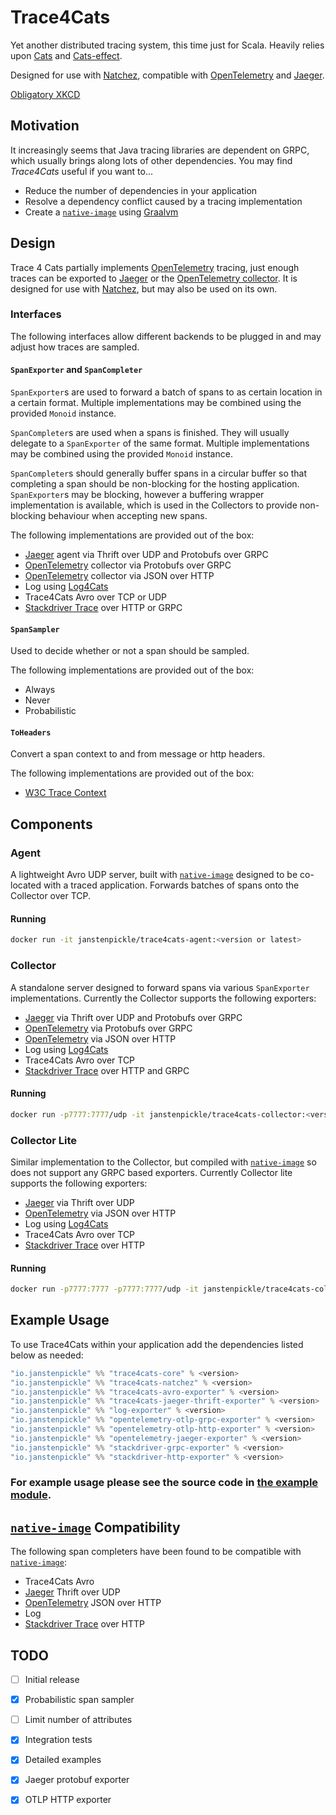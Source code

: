 # Trace4Cats

Yet another distributed tracing system, this time just for Scala. Heavily relies upon
[Cats](https://typelevel.org/cats) and [Cats-effect](https://typelevel.org/cats-effect).

Designed for use with [Natchez], compatible with 
[OpenTelemetry] and [Jaeger].

[Obligatory XKCD](https://xkcd.com/927/)

## Motivation

It increasingly seems that Java tracing libraries are dependent on GRPC, which usually
brings along lots of other dependencies. You may find *Trace4Cats* useful if you want to...

- Reduce the number of dependencies in your application
- Resolve a dependency conflict caused by a tracing implementation
- Create a [`native-image`] using [Graalvm](https://www.graalvm.org/)
  
## Design

Trace 4 Cats partially implements [OpenTelemetry] tracing, just enough
traces can be exported to [Jaeger] or the 
[OpenTelemetry collector](https://opentelemetry.io/docs/collector/about/). It is designed for use
with [Natchez], but may also be used on its own.

### Interfaces

The following interfaces allow different backends to be plugged in and may adjust how traces
are sampled.

#### `SpanExporter` and `SpanCompleter`
`SpanExporter`s are used to forward a batch of spans to as certain location in a certain format.
Multiple implementations may be combined using the provided `Monoid` instance.

`SpanCompleter`s are used when a spans is finished. They will usually delegate to a `SpanExporter`
of the same format. Multiple implementations may be combined using the provided `Monoid` instance.

`SpanCompleter`s should generally buffer spans in a circular buffer so that completing a span should
be non-blocking for the hosting application. `SpanExporter`s may be blocking, however a buffering
wrapper implementation is available, which is used in the Collectors to provide non-blocking behaviour 
when accepting new spans. 

The following implementations are provided out of the box:

- [Jaeger] agent via Thrift over UDP and Protobufs over GRPC
- [OpenTelemetry] collector via Protobufs over GRPC
- [OpenTelemetry] collector via JSON over HTTP
- Log using [Log4Cats]
- Trace4Cats Avro over TCP or UDP
- [Stackdriver Trace] over HTTP or GRPC

#### `SpanSampler`
Used to decide whether or not a span should be sampled.

The following implementations are provided out of the box:

- Always
- Never
- Probabilistic

#### `ToHeaders`

Convert a span context to and from message or http headers.

The following implementations are provided out of the box:

- [W3C Trace Context](https://www.w3.org/TR/trace-context/)

## Components

### Agent

A lightweight Avro UDP server, built with [`native-image`] designed to be co-located with a traced
application. Forwards batches of spans onto the Collector over TCP.

#### Running

```bash
docker run -it janstenpickle/trace4cats-agent:<version or latest>
```

### Collector

A standalone server designed to forward spans via various `SpanExporter` implementations. Currently
the Collector supports the following exporters:

- [Jaeger] via Thrift over UDP and Protobufs over GRPC
- [OpenTelemetry] via Protobufs over GRPC
- [OpenTelemetry] via JSON over HTTP
- Log using [Log4Cats]
- Trace4Cats Avro over TCP
- [Stackdriver Trace] over HTTP and GRPC

#### Running

```bash
docker run -p7777:7777/udp -it janstenpickle/trace4cats-collector:<version or latest>
```

### Collector Lite

Similar implementation to the Collector, but compiled with [`native-image`] so does not support any
GRPC based exporters. Currently Collector lite supports the following exporters:

- [Jaeger] via Thrift over UDP
- [OpenTelemetry] via JSON over HTTP
- Log using [Log4Cats]
- Trace4Cats Avro over TCP
- [Stackdriver Trace] over HTTP

#### Running

```bash
docker run -p7777:7777 -p7777:7777/udp -it janstenpickle/trace4cats-collector-lite:<version or latest>
```

## Example Usage

To use Trace4Cats within your application add the dependencies listed below as needed:

```scala
"io.janstenpickle" %% "trace4cats-core" % <version>
"io.janstenpickle" %% "trace4cats-natchez" % <version>
"io.janstenpickle" %% "trace4cats-avro-exporter" % <version>
"io.janstenpickle" %% "trace4cats-jaeger-thrift-exporter" % <version>
"io.janstenpickle" %% "log-exporter" % <version>
"io.janstenpickle" %% "opentelemetry-otlp-grpc-exporter" % <version>
"io.janstenpickle" %% "opentelemetry-otlp-http-exporter" % <version>
"io.janstenpickle" %% "opentelemetry-jaeger-exporter" % <version>
"io.janstenpickle" %% "stackdriver-grpc-exporter" % <version>
"io.janstenpickle" %% "stackdriver-http-exporter" % <version>

```

### For example usage please see the source code in [the example module](../../tree/master/modules/example/src/main/scala/io/janstenpickle/trace4cats/example).

## [`native-image`] Compatibility

The following span completers have been found to be compatible with [`native-image`]:

- Trace4Cats Avro
- [Jaeger] Thrift over UDP
- [OpenTelemetry] JSON over HTTP
- Log
- [Stackdriver Trace] over HTTP

## TODO

- [ ] Initial release
- [x] Probabilistic span sampler 
- [ ] Limit number of attributes
- [x] Integration tests
- [x] Detailed examples
- [x] Jaeger protobuf exporter
- [x] OTLP HTTP exporter


[Jaeger]: https://www.jaegertracing.io/
[Log4Cats]: https://github.com/ChristopherDavenport/log4cats
[Natchez]: https://github.com/tpolecat/natchez
[`native-image`]: https://www.graalvm.org/docs/reference-manual/native-image/ 
[OpenTelemetry]: http://opentelemetry.io
[Stackdriver Trace]: https://cloud.google.com/trace/docs/reference
